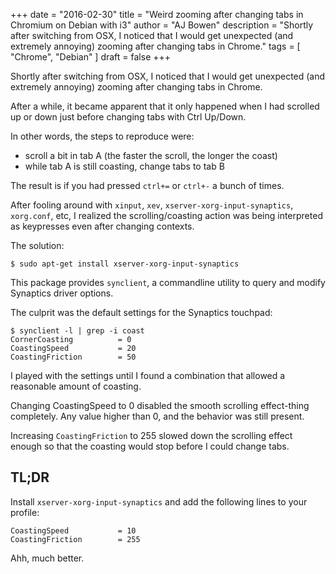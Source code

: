 +++
date = "2016-02-30"
title = "Weird zooming after changing tabs in Chromium on Debian with i3"
author = "AJ Bowen"
description = "Shortly after switching from OSX, I noticed that I would get unexpected (and extremely annoying) zooming after changing tabs in Chrome."
tags = [ "Chrome", "Debian" ]
draft = false
+++

Shortly after switching from OSX, I noticed that I would get unexpected (and extremely annoying) zooming after changing tabs in Chrome.

<!--more-->

After a while, it became apparent that it only happened when I had scrolled up or down just before changing tabs with Ctrl Up/Down.

In other words, the steps to reproduce were:

- scroll a bit in tab A (the faster the scroll, the longer the coast)
- while tab A is still coasting, change tabs to tab B

The result is if you had pressed `ctrl+=` or `ctrl+-` a bunch of times.

After fooling around with `xinput`, `xev`, `xserver-xorg-input-synaptics`, `xorg.conf`, etc, I realized the scrolling/coasting action was being interpreted as keypresses even after changing contexts.

The solution:

    $ sudo apt-get install xserver-xorg-input-synaptics

This package provides `synclient`, a commandline utility to query and modify Synaptics driver options.

The culprit was the default settings for the Synaptics touchpad:


    $ synclient -l | grep -i coast
    CornerCoasting          = 0
    CoastingSpeed           = 20
    CoastingFriction        = 50

I played with the settings until I found a combination that allowed a reasonable amount of coasting.

Changing CoastingSpeed to 0 disabled the smooth scrolling effect-thing completely. Any value higher than 0, and the behavior was still present.

Increasing `CoastingFriction` to 255 slowed down the scrolling effect enough so that the coasting would stop before I could change tabs.

## TL;DR

Install `xserver-xorg-input-synaptics` and add the following lines to your profile:

    CoastingSpeed           = 10
    CoastingFriction        = 255

Ahh, much better.

<!--more-->
